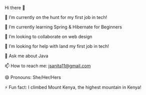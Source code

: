 Hi there 👋

🔭 I’m currently on the hunt for my first job in tech! 

🌱 I’m currently learning Spring & Hibernate for Beginners  

👯 I’m looking to collaborate on web design

🤔 I’m looking for help with land my first job in tech!

💬 Ask me about Java  

📫 How to reach me: jsanita11@gmail.com  

😄 Pronouns: She/Her/Hers  

⚡ Fun fact: I climbed Mount Kenya, the highest mountain in Kenya!

